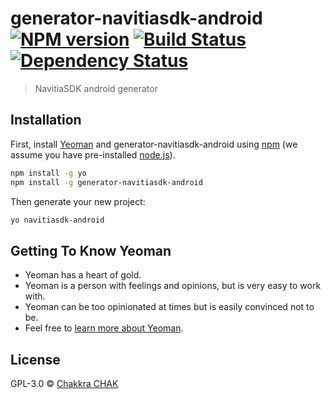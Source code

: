 # generator-navitiasdk-android [![NPM version][npm-image]][npm-url] [![Build Status][travis-image]][travis-url] [![Dependency Status][daviddm-image]][daviddm-url]
> NavitiaSDK android generator

## Installation

First, install [Yeoman](http://yeoman.io) and generator-navitiasdk-android using [npm](https://www.npmjs.com/) (we assume you have pre-installed [node.js](https://nodejs.org/)).

```bash
npm install -g yo
npm install -g generator-navitiasdk-android
```

Then generate your new project:

```bash
yo navitiasdk-android
```

## Getting To Know Yeoman

 * Yeoman has a heart of gold.
 * Yeoman is a person with feelings and opinions, but is very easy to work with.
 * Yeoman can be too opinionated at times but is easily convinced not to be.
 * Feel free to [learn more about Yeoman](http://yeoman.io/).

## License

GPL-3.0 © [Chakkra CHAK]()


[npm-image]: https://badge.fury.io/js/generator-navitiasdk-android.svg
[npm-url]: https://npmjs.org/package/generator-navitiasdk-android
[travis-image]: https://travis-ci.org/chakkrachak/generator-navitiasdk-android.svg?branch=master
[travis-url]: https://travis-ci.org/chakkrachak/generator-navitiasdk-android
[daviddm-image]: https://david-dm.org/chakkrachak/generator-navitiasdk-android.svg?theme=shields.io
[daviddm-url]: https://david-dm.org/chakkrachak/generator-navitiasdk-android

